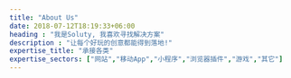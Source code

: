 ```yaml
---
title: "About Us"
date: 2018-07-12T18:19:33+06:00
heading : "我是Soluty, 我喜欢寻找解决方案"
description : "让每个好玩的创意都能得到落地!"
expertise_title: "承接各类"
expertise_sectors: ["网站","移动App","小程序","浏览器插件","游戏","其它"]
---
```

